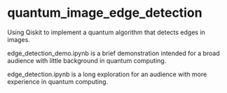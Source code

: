 # quantum_image_edge_detection
Using Qiskit to implement a quantum algorithm that detects edges in images.

edge_detection_demo.ipynb is a brief demonstration intended for a broad audience with little background in quantum computing.

edge_detection.ipynb is a long exploration for an audience with more experience in quantum computing.
